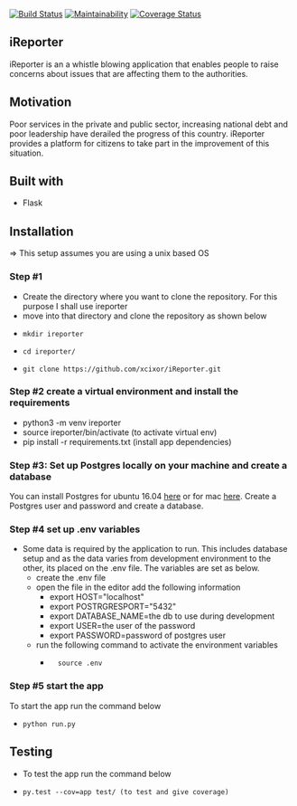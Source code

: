 [![Build Status](https://travis-ci.org/xcixor/ireporter-api.svg?branch=develop)](https://travis-ci.org/xcixor/ireporter-api)
[![Maintainability](https://api.codeclimate.com/v1/badges/b3a31de2211223ae5f15/maintainability)](https://codeclimate.com/github/xcixor/ireporter-api/maintainability)
[![Coverage Status](https://coveralls.io/repos/github/xcixor/ireporter-api/badge.svg)](https://coveralls.io/github/xcixor/ireporter-api)
## iReporter
iReporter is an a whistle blowing application that enables people to raise concerns about issues that are affecting them to the authorities.
## Motivation
Poor services in the private and public sector, increasing national debt and poor leadership have derailed the progress of this country. iReporter provides a platform for citizens to take part in the improvement of this situation.

## Built with
- Flask

## Installation
=> This setup assumes you are using a unix based OS
### Step #1
- Create the directory where you want to clone the repository. For this purpose I shall use ireporter
- move into that directory and clone the repository as shown below
-     mkdir ireporter
-     cd ireporter/
-     git clone https://github.com/xcixor/iReporter.git
### Step #2 create a virtual environment and install the requirements
- python3 -m venv ireporter
- source ireporter/bin/activate (to activate virtual env)
- pip install -r requirements.txt (install app dependencies)
### Step #3: Set up Postgres locally on your machine and create a database
You can install Postgres for ubuntu 16.04 [here](https://www.digitalocean.com/community/tutorials/how-to-install-and-use-postgresql-on-ubuntu-16-04) or for mac [here](https://medium.com/@Umesh_Kafle/postgresql-and-postgis-installation-in-mac-os-87fa98a6814d). Create a Postgres user and password and create a database.

### Step #4 set up .env variables
- Some data is required by the application to run. This includes database setup and as the data varies from
  development environment to the other, its placed on the .env file. The variables are set as below.
    - create the .env file
    - open the file in the editor add the following information
        - export HOST="localhost"
        - export POSTRGRESPORT="5432"
        - export DATABASE_NAME=the db to use during development
        - export USER=the user of the password
        - export PASSWORD=password of postgres user
    - run the following command to activate the environment variables
        -       source .env
### Step #5 start the app
To start the app run the command below
-     python run.py
## Testing
- To test the app run the command below
-     py.test --cov=app test/ (to test and give coverage)